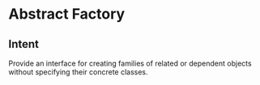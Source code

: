 # Abstract Factory

## Intent

Provide an interface for creating families of related or dependent objects without
specifying their concrete classes.